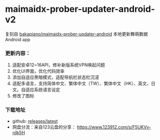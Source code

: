 # maimaidx-prober-updater-android-v2

复刻自 [bakapiano/maimaidx-prober-updater-android](https://github.com/bakapiano/maimaidx-prober-updater-android) 本地更新舞萌数据 Android app

### 更新内容：

1. 适配安卓12~16API，修补新版系统VPN唤起问题
2. 优化UI界面，优化代码效率
3. 添加自适应黑暗模式，适配导航栏状态栏沉浸
4. 适配多语言，支持简体中文、繁体中文（TW）、繁体中文（HK）、英文、日文。自适应系统语言设定
5. 修改了图标

### 下载地址

 - github: [releases/latest](https://github.com/sardinfish/maimaidx-prober-updater-android-v2/releases/latest)
 - 网盘分流：来自123云盘的分享： https://www.123912.com/s/F5UKVv-rdk5H